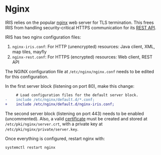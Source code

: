 # Nginx

IRIS relies on the popular [nginx] web server for TLS termination.  This frees
IRIS from handling security-critical HTTPS communication for its [REST API].

IRIS has two nginx configuration files:
1. `nginx-iris.conf`: For HTTP (unencrypted) resources: Java client, XML,
   map tiles, mayfly
2. `nginx-rest.conf`: For HTTPS (encrypted) resources: Web client, REST API

The NGINX configuration file at `/etc/nginx/nginx.conf` needs to be edited
for this configuration.

In the first server block (listening on port 80), make this change:
```diff
     # Load configuration files for the default server block.
-    include /etc/nginx/default.d/*.conf;
+    include /etc/nginx/default.d/nginx-iris.conf;
```

The second server block (listening on port 443) needs to be enabled
(uncommented).  Also, a valid [certificate] must be created and stored at
`/etc/pki/nginx/server.crt`, with a private key at
`/etc/pki/nginx/private/server.key`.

Once everything is configured, restart nginx with:

```sh
systemctl restart nginx
```


[certificate]: https://letsencrypt.org/getting-started/
[nginx]: https://nginx.org/en/
[rest api]: rest_api.html
